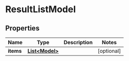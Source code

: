 
# ResultListModel

## Properties
Name | Type | Description | Notes
------------ | ------------- | ------------- | -------------
**items** | [**List&lt;Model&gt;**](Model.md) |  |  [optional]



